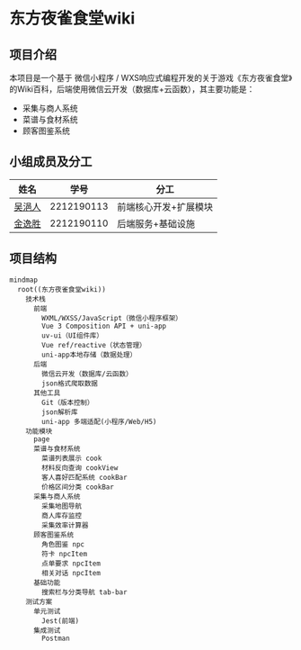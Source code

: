 # 东方夜雀食堂wiki

## 项目介绍

本项目是一个基于​	微信小程序 / WXS响应式编程开发的关于游戏《东方夜雀食堂》的Wiki百科，后端使用微信云开发（数据库+云函数），其主要功能是：
- 采集与商人系统
- 菜谱与食材系统
- 顾客图鉴系统



## 小组成员及分工

| 姓名                                | 学号         | 分工                     |
| ----------------------------------- | ------------ | ------------------------ |
| [吴浥人](https://github.com/heiseisunset) | 2212190113 | 前端核心开发+扩展模块    |
| [金逸胜](https://github.com/RheinXenon)     | 2212190110 | 后端服务+基础设施        |



## 项目结构

```mermaid
mindmap
  root((东方夜雀食堂wiki))
    技术栈
      前端
        WXML/WXSS/JavaScript（微信小程序框架）
        Vue 3 Composition API + uni-app
        uv-ui（UI组件库）
        Vue ref/reactive（状态管理）
        uni-app本地存储（数据处理）
      后端
        微信云开发（数据库/云函数）
        json格式爬取数据
      其他工具
        Git（版本控制）
        json解析库
        uni-app 多端适配(小程序/Web/H5)
    功能模块
      page
      ​菜谱与食材系统
        菜谱列表展示 cook
        材料反向查询 cookView
        客人喜好匹配系统 cookBar
        价格区间分类 cookBar
      ​采集与商人系统
        采集地图导航
        商人库存监控
        采集效率计算器
      顾客图鉴系统
        角色图鉴 npc
        符卡 npcItem
        点单要求 npcItem
        相关对话 npcItem
      基础功能
        搜索栏与分类导航 tab-bar
    测试方案
      单元测试
        Jest(前端)
      集成测试
        Postman
```

